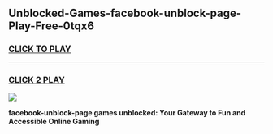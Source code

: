 
## Unblocked-Games-facebook-unblock-page-Play-Free-0tqx6
<h3>
<a href="https://premium76.site?title=facebook-unblock-page&ref=20M">CLICK TO PLAY</a></h3>
<hr>

<h3>
<a href="https://premium76.site?title=facebook-unblock-page&ref=20M">CLICK 2 PLAY</a>
  
</h3>

<a href="https://premium76.site?title=facebook-unblock-page&ref=19M"><img src="https://clearcache.store/games.png"></a>


**facebook-unblock-page games unblocked: Your Gateway to Fun and Accessible Online Gaming**
